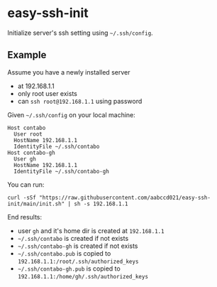 # easy-ssh-init
Initialize server's ssh setting using `~/.ssh/config`.

## Example

Assume you have a newly installed server 
- at 192.168.1.1
- only root user exists
- can `ssh root@192.168.1.1` using password

Given `~/.ssh/config` on your local machine:
```ssh_config
Host contabo
  User root
  HostName 192.168.1.1
  IdentityFile ~/.ssh/contabo
Host contabo-gh
  User gh
  HostName 192.168.1.1
  IdentityFile ~/.ssh/contabo-gh
```

You can run:
```
curl -sSf "https://raw.githubusercontent.com/aabccd021/easy-ssh-init/main/init.sh" | sh -s 192.168.1.1
```

End results:
- user `gh` and it's home dir is created at `192.168.1.1`
- `~/.ssh/contabo` is created if not exists
- `~/.ssh/contabo-gh` is created if not exists
- `~/.ssh/contabo.pub` is copied to `192.168.1.1:/root/.ssh/authorized_keys`
- `~/.ssh/contabo-gh.pub` is copied to `192.168.1.1:/home/gh/.ssh/authorized_keys`
